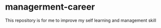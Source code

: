 managerment-career
==================

This repository is for me to improve my self learning and  management skill
